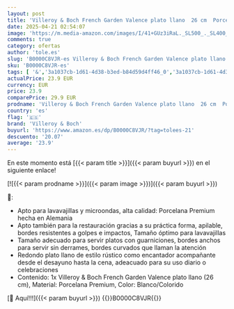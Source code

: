 ```yaml
---
layout: post
title: 'Villeroy & Boch French Garden Valence plato llano  26 cm  Porcelana Premium  Blanco/Colorido'
date: 2025-04-21 02:54:07
image: 'https://m.media-amazon.com/images/I/41+GUz3iRaL._SL500_._SL400_.jpg'
comments: true
category: ofertas
author: 'tole.es'
slug: 'B0000C8VJR-es Villeroy & Boch French Garden Valence plato llano 26 cm...'
sku: 'B0000C8VJR-es'
tags: [ '&','3a1037cb-1d61-4d38-b3ed-b84d59d4ff46_0','3a1037cb-1d61-4d38-b3ed-b84d59d4ff46_1601','Arborist Merchandising Root','Cocina y comedor','Cubertería, vajilla y cristalería','Custom Stores','Hogar y cocina','Piezas de vajilla','Platos','Platos llanos','Self Service','Vajilla','boch','villeroy','villeroy & boch','🇪🇸', ]
actualPrice: 23.9 EUR
currency: EUR
price: 23.9
comparePrice: 29.9 EUR
prodname: 'Villeroy & Boch French Garden Valence plato llano  26 cm  Porcelana Premium  Blanco/Colorido'
country: 'es'
flag: '🇪🇸'
brand: 'Villeroy & Boch'
buyurl: 'https://www.amazon.es/dp/B0000C8VJR/?tag=tolees-21'
descuento: '20.07'
average: '23.9'
---
```


En este momento está [{{< param title >}}]({{< param buyurl >}}) en el siguiente enlace!

[![{{< param prodname >}}]({{< param image >}})]({{< param buyurl >}})

🔎:

- Apto para lavavajillas y microondas, alta calidad: Porcelana Premium hecha en Alemania
- Apto también para la restauración gracias a su práctica forma, apilable, bordes resistentes a golpes e impactos, Tamaño óptimo para lavavajillas
- Tamaño adecuado para servir platos con guarniciones, bordes anchos para servir sin derrames, bordes curvados que llaman la atención
- Redondo plato llano de estilo rústico como encantador acompañante desde el desayuno hasta la cena, adeacuado para su uso diario o celebraciones
- Contenido: 1x Villeroy & Boch French Garden Valence plato llano (26 cm), Material: Porcelana Premium, Color: Blanco/Colorido

[🛒 Aquí!!!]({{< param buyurl >}})
{{<world>}}B0000C8VJR{{</world>}}
